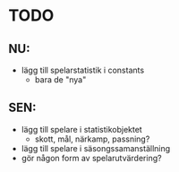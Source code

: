 # TODO

## NU: 
  * lägg till spelarstatistik i constants
	  * bara de "nya"
## SEN:
  * lägg till spelare i statistikobjektet
	  * skott, mål, närkamp, passning?
  * lägg till spelare i säsongssamanställning
  * gör någon form av spelarutvärdering?
